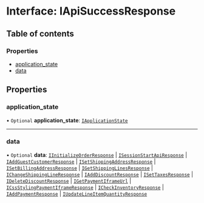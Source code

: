 # Interface: IApiSuccessResponse

## Table of contents

### Properties

- [application\_state](IApiSuccessResponse.md#application_state)
- [data](IApiSuccessResponse.md#data)

## Properties

### application\_state

• `Optional` **application\_state**: [`IApplicationState`](IApplicationState.md)

___

### data

• `Optional` **data**: [`IInitializeOrderResponse`](IInitializeOrderResponse.md) \| [`ISessionStartApiResponse`](ISessionStartApiResponse.md) \| [`IAddGuestCustomerResponse`](IAddGuestCustomerResponse.md) \| [`ISetShippingAddressResponse`](ISetShippingAddressResponse.md) \| [`ISetBillingAddressResponse`](ISetBillingAddressResponse.md) \| [`IGetShippingLinesResponse`](IGetShippingLinesResponse.md) \| [`IChangeShippingLineResponse`](IChangeShippingLineResponse.md) \| [`IAddDiscountResponse`](IAddDiscountResponse.md) \| [`ISetTaxesResponse`](ISetTaxesResponse.md) \| [`IDeleteDiscountResponse`](IDeleteDiscountResponse.md) \| [`IGetPaymentIframeUrl`](IGetPaymentIframeUrl.md) \| [`ICssStylingPaymentIframeResponse`](ICssStylingPaymentIframeResponse.md) \| [`ICheckInventoryResponse`](ICheckInventoryResponse.md) \| [`IAddPaymentResponse`](IAddPaymentResponse.md) \| [`IUpdateLineItemQuantityResponse`](IUpdateLineItemQuantityResponse.md)
